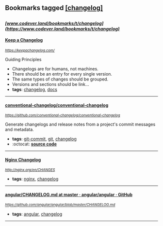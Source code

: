 ## Bookmarks tagged [[changelog]](https://www.codever.land/search?q=[changelog])

_<sup><sup>[www.codever.land/bookmarks/t/changelog](https://www.codever.land/bookmarks/t/changelog)</sup></sup>_
---
#### [Keep a Changelog](https://keepachangelog.com/)
_<sup>https://keepachangelog.com/</sup>_

Guiding Principles
* Changelogs are for humans, not machines.
* There should be an entry for every single version.
* The same types of changes should be grouped.
* Versions and sections should be link...
* **tags**: [changelog](../tagged/changelog.md), [docs](../tagged/docs.md)
---
#### [conventional-changelog/conventional-changelog](https://github.com/conventional-changelog/conventional-changelog)
_<sup>https://github.com/conventional-changelog/conventional-changelog</sup>_

Generate changelogs and release notes from a project's commit messages and metadata.
* **tags**: [git-commit](../tagged/git-commit.md), [git](../tagged/git.md), [changelog](../tagged/changelog.md)
* :octocat: **[source code](https://github.com/conventional-changelog/conventional-changelog)**
---
#### [Nginx Changelog](http://nginx.org/en/CHANGES)
_<sup>http://nginx.org/en/CHANGES</sup>_

* **tags**: [nginx](../tagged/nginx.md), [changelog](../tagged/changelog.md)
---
#### [angular/CHANGELOG.md at master · angular/angular · GitHub](https://github.com/angular/angular/blob/master/CHANGELOG.md)
_<sup>https://github.com/angular/angular/blob/master/CHANGELOG.md</sup>_

* **tags**: [angular](../tagged/angular.md), [changelog](../tagged/changelog.md)
---
